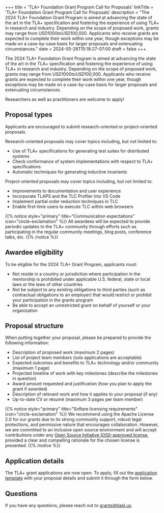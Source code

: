 +++
title = 'TLA+ Foundation Grant Program Call for Proposals'
linkTitle = 'TLA+ Foundation Grant Program Call for Proposals'
description = "The 2024 TLA+ Foundation Grant Program is aimed at advancing the state of the art in the TLA+ specification and fostering the experience of using TLA+ in research and industry. Depending on the scope of proposed work, grants may range from USD$1000 to USD$100,000. Applicants who receive grants are expected to complete their work within one year, though exceptions may be made on a case-by-case basis for larger proposals and extenuating circumstances."
date = 2024-05-28T15:18:27-07:00
draft = false
+++

The 2024 TLA+ Foundation Grant Program is aimed at advancing the state of the art in the TLA+ specification and fostering the experience of using TLA+ in research and industry. Depending on the scope of proposed work, grants may range from USD$1000 to USD$100,000. Applicants who receive grants are expected to complete their work within one year, though exceptions may be made on a case-by-case basis for larger proposals and extenuating circumstances.

Researchers as well as practitioners are welcome to apply!

## Proposal types

Applicants are encouraged to submit research-oriented or project-oriented proposals.

Research-oriented proposals may cover topics including, but not limited to:
- Use of TLA+ specifications for generating test suites for distributed systems
- Check conformance of system implementations with respect to TLA+ specifications
- Automatic techniques for generating inductive invariants

Project-oriented proposals may cover topics including, but not limited to:
- Improvements to documentation and user experience
- Incorporate TLAPS and the TLC Profiler into VS Code
- Implement partial order reduction techniques in TLC
- Enable first-time users to execute TLC within web browsers

{{% notice style="primary" title="Communication expectations" icon="circle-exclamation" %}}
All awardees will be expected to provide periodic updates to the TLA+ community through efforts such as participating in the regular community meetings, blog posts, conference talks, etc.
{{% /notice %}}

## Awardee eligibility

To be eligible for the 2024 TLA+ Grant Program, applicants must:

- Not reside in a country or jurisdiction where participation in the mentorship is prohibited under applicable U.S. federal, state or local laws or the laws of other countries
- Not be subject to any existing obligations to third parties (such as contractual obligations to an employer) that would restrict or prohibit your participation in the grants program
- Be able to accept an unrestricted grant on behalf of yourself or your organization

## Proposal structure

When putting together your proposal, please be prepared to provide the following information:

- Description of proposed work (maximum 2 pages)
- List of project team members (solo applications are acceptable)
- Expected outcomes and benefits to TLA+ technology and/or community (maximum 1 page)
- Projected timeline of work with key milestones (describe the milestones in question)
- Award amount requested and justification (how you plan to apply the grant if awarded)
- Description of relevant work and how it applies to your proposal (if any)
- Up-to-date CV or résumé (maximum 3 pages per team member)

{{% notice style="primary" title="Softare licensing requirements" icon="circle-exclamation" %}}
We recommend using the Apache License 2.0 for our grants due to its strong community support, robust legal protections, and permissive nature that encourages collaboration. However, we are committed to an inclusive open source environment and will accept contributions under any [Open Source Initiative (OSI)-approved license](https://opensource.org/licenses), provided a clear and compelling rationale for the chosen license is presented.
{{% /notice %}}

## Application details

The TLA+ grant applications are now open. To apply, fill out the [application template](/docs/TLA%2B%20Grant%20Template.docx) with your proposal details and submit it through the form below.

<script charset="utf-8" type="text/javascript" src="//js.hsforms.net/forms/embed/v2.js"></script>
<script>
hbspt.forms.create({
region: "na1",
portalId: "8112310",
formId: "153a67b6-b8c9-41cc-8c8f-decfb9826487"
});
</script>


## Questions

If you have any questions, please reach out to [grants@tlapl.us](mailto:grants@tlapl.us).
